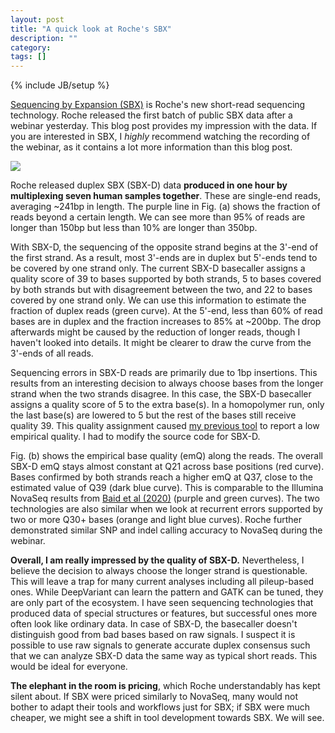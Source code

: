 ```yaml
---
layout: post
title: "A quick look at Roche's SBX"
description: ""
category: 
tags: []
---
```

{% include JB/setup %}

[Sequencing by Expansion (SBX)][sbx] is Roche's new short-read sequencing technology.
Roche released the first batch of public SBX data after a webinar yesterday.
This blog post provides my impression with the data.
If you are interested in SBX, I *highly* recommend watching the recording of the webinar,
as it contains a lot more information than this blog post.

![][fig]

Roche released duplex SBX (SBX-D) data **produced in one hour by multiplexing seven human samples together**.
These are single-end reads, averaging ~241bp in length.
The purple line in Fig. (a) shows the fraction of reads beyond a certain length.
We can see more than 95% of reads are longer than 150bp but less than 10% are longer than 350bp.

With SBX-D, the sequencing of the opposite strand begins at the 3'-end of the first strand.
As a result, most 3'-ends are in duplex but 5'-ends tend to be covered by one strand only.
The current SBX-D basecaller assigns a quality score of 39 to bases supported by both strands,
5 to bases covered by both strands but with disagreement between the two,
and 22 to bases covered by one strand only.
We can use this information to estimate the fraction of duplex reads (green curve).
At the 5'-end, less than 60% of read bases are in duplex
and the fraction increases to 85% at ~200bp.
The drop afterwards might be caused by the reduction of longer reads, though I haven't looked into details.
It might be clearer to draw the curve from the 3'-ends of all reads.

Sequencing errors in SBX-D reads are primarily due to 1bp insertions.
This results from an interesting decision to always choose bases from the longer strand when the two strands disagree.
In this case, the SBX-D basecaller assigns a quality score of 5 to the extra base(s).
In a homopolymer run, only the last base(s) are lowered to 5 but the rest of the bases still receive quality 39.
This quality assignment caused [my previous tool][mapchk] to report a low empirical quality.
I had to modify the source code for SBX-D.

Fig. (b) shows the empirical base quality (emQ) along the reads.
The overall SBX-D emQ stays almost constant at Q21 across base positions (red curve).
Bases confirmed by both strands reach a higher emQ at Q37, close to the estimated value of Q39 (dark blue curve).
This is comparable to the Illumina NovaSeq results from [Baid et al (2020)][ns-data] (purple and green curves).
The two technologies are also similar when we look at recurrent errors supported by two or more Q30+ bases (orange and light blue curves).
Roche further demonstrated similar SNP and indel calling accuracy to NovaSeq during the webinar.

**Overall, I am really impressed by the quality of SBX-D.**
Nevertheless, I believe the decision to always choose the longer strand is questionable.
This will leave a trap for many current analyses including all pileup-based ones.
While DeepVariant can learn the pattern and GATK can be tuned, they are only part of the ecosystem.
I have seen sequencing technologies that produced data of special structures or features,
but successful ones more often look like ordinary data.
In case of SBX-D, the basecaller doesn't distinguish good from bad bases based on raw signals.
I suspect it is possible to use raw signals to generate accurate duplex consensus
such that we can analyze SBX-D data the same way as typical short reads.
This would be ideal for everyone.

**The elephant in the room is pricing**, which Roche understandably has kept silent about.
If SBX were priced similarly to NovaSeq, many would not bother to adapt their tools and workflows just for SBX;
if SBX were much cheaper, we might see a shift in tool development towards SBX.
We will see.

[sbx]: https://sequencing.roche.com/us/en/article-listing/sequencing-platform-technologies.html
[mapchk]: https://github.com/lh3/htsbox/blob/lite/mapchk.c
[ns-data]: https://www.biorxiv.org/content/10.1101/2020.12.11.422022v1
[fig]: https://i.ibb.co/1f50pSyF/Screenshot-2025-09-11-at-20-25-15.png
